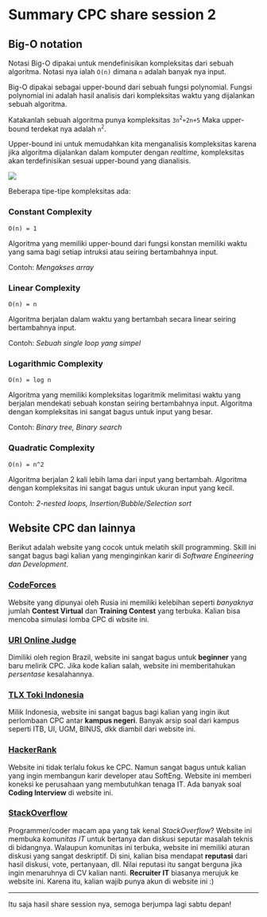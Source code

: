 # Summary CPC share session 2 #

## Big-O notation ##

Notasi Big-O dipakai untuk mendefinisikan kompleksitas dari sebuah algoritma. Notasi nya ialah `O(n)` dimana `n` adalah banyak nya input.

Big-O dipakai sebagai upper-bound dari sebuah fungsi polynomial. Fungsi polynomial ini adalah hasil analisis dari kompleksitas waktu yang dijalankan sebuah algoritma.

Katakanlah sebuah algoritma punya kompleksitas `3n`<sup>`2`</sup>`+2n+5`
Maka upper-bound terdekat nya adalah `n`<sup>`2`</sup>.

Upper-bound ini untuk memudahkan kita menganalisis kompleksitas karena jika algoritma dijalankan dalam komputer dengan *realtime*, kompleksitas akan terdefinisikan sesuai upper-bound yang dianalisis.

![](https://i.imgur.com/9KG0iw1.png)

Beberapa tipe-tipe kompleksitas ada:


### Constant Complexity ###

	O(n) = 1

Algoritma yang memiliki upper-bound dari fungsi konstan memiliki waktu yang sama bagi setiap intruksi atau seiring bertambahnya input.

Contoh: *Mengakses array*

### Linear Complexity ###

	O(n) = n

Algoritma berjalan dalam waktu yang bertambah secara linear seiring bertambahnya input.

Contoh: *Sebuah single loop yang simpel*

### Logarithmic Complexity ###

	O(n) = log n

Algoritma yang memiliki kompleksitas logaritmik melimitasi waktu yang berjalan mendekati sebuah konstan seiring bertambahnya input. Algoritma dengan kompleksitas ini sangat bagus untuk input yang besar.

Contoh: *Binary tree, Binary search*

### Quadratic Complexity ###
	

	O(n) = n^2

Algoritma berjalan 2 kali lebih lama dari input yang bertambah. Algoritma dengan kompleksitas ini sangat bagus untuk ukuran input yang kecil.

Contoh: *2-nested loops, Insertion/Bubble/Selection sort*


## Website CPC dan lainnya ##

Berikut adalah website yang cocok untuk melatih skill programming. Skill ini sangat bagus bagi kalian yang menginginkan karir di *Software Engineering dan Development*.

### [CodeForces](https://codeforces.com/) ###

Website yang dipunyai oleh Rusia ini memiliki kelebihan seperti *banyaknya* jumlah **Contest Virtual** dan **Training Contest** yang terbuka. Kalian bisa mencoba simulasi lomba CPC di wbsite ini.

### [URI Online Judge](https://www.urionlinejudge.com.br/) ###

Dimiliki oleh region Brazil, website ini sangat bagus untuk **beginner** yang baru melirik CPC. Jika kode kalian salah, website ini memberitahukan *persentase* kesalahannya.

### [TLX Toki Indonesia](https://tlx.toki.id/) ###

Milik Indonesia, website ini sangat bagus bagi kalian yang ingin ikut perlombaan CPC antar **kampus negeri**. Banyak arsip soal dari kampus seperti ITB, UI, UGM, BINUS, dkk  diambil dari website ini.

### [HackerRank](https://www.hackerrank.com/) ###

Website ini tidak terlalu fokus ke CPC. Namun sangat bagus untuk kalian yang ingin membangun karir developer atau SoftEng. Website ini memberi koneksi ke perusahaan yang membutuhkan tenaga IT. Ada banyak soal **Coding Interview** di website ini.


### [StackOverflow](https://stackoverflow.com/) ###

Programmer/coder macam apa yang tak kenal *StackOverflow*? Website ini membuka *komunitas IT* untuk bertanya dan diskusi seputar masalah teknis di bidangnya. Walaupun komunitas ini terbuka, website ini memiliki aturan diskusi yang sangat deskriptif. Di sini, kalian bisa mendapat **reputasi** dari hasil diskusi, vote, pertanyaan, dll. Nilai reputasi itu sangat berguna jika ingin menaruhnya di CV kalian nanti. **Recruiter IT** biasanya merujuk ke website ini. Karena itu, kalian wajib punya akun di website ini :)


----------

Itu saja hasil share session nya, semoga berjumpa lagi sabtu depan!
